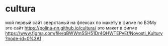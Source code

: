 # cultura
мой первый сайт сверстаный на флексах по макету в фигме по БЭМу
это сайт https://polina-nn.github.io/cultura/
это макет в фигме https://www.figma.com/file/qBWWmSSH51Dr4QHWTEPvEf/Novosti_Kultury?node-id=0%3A1
